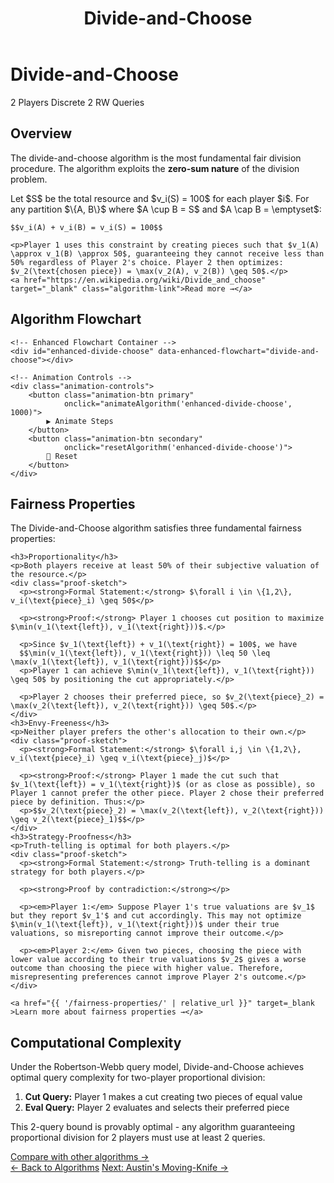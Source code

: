 ﻿---
layout: default
title: Divide-and-Choose
permalink: /algorithms/divide-and-choose/
---

<div class="algorithm-page">

  <!-- Algorithm Header Card -->
  <div class="algorithm-header-card">
    <div class="algorithm-header-content">
      <h1 class="algorithm-title">Divide-and-Choose</h1>
      <div class="algorithm-meta">
        <span class="meta-badge players-badge">2 Players</span>
        <span class="meta-badge type-badge">Discrete</span>
        <span class="meta-badge complexity-badge">2 RW Queries</span>
      </div>
    </div>
  </div>

  <!-- Overview -->
  <section class="content-block">
    <h2>Overview</h2>
    <p>The divide-and-choose algorithm is the most fundamental fair division procedure. The algorithm exploits the <strong>zero-sum nature</strong> of the division problem.</p>
    <p>Let $S$ be the total resource and $v_i(S) = 100$ for each player $i$. For any partition $\{A, B\}$ where $A \cup B = S$ and $A \cap B = \emptyset$:</p>
  
    $$v_i(A) + v_i(B) = v_i(S) = 100$$
  
    <p>Player 1 uses this constraint by creating pieces such that $v_1(A) \approx v_1(B) \approx 50$, guaranteeing they cannot receive less than 50% regardless of Player 2's choice. Player 2 then optimizes: $v_2(\text{chosen piece}) = \max(v_2(A), v_2(B)) \geq 50$.</p>
    <a href="https://en.wikipedia.org/wiki/Divide_and_choose" target="_blank" class="algorithm-link">Read more →</a>
  </section>

  <!-- Flowchart -->
  <section class="content-block">
    <h2>Algorithm Flowchart</h2>

    <!-- Enhanced Flowchart Container -->
    <div id="enhanced-divide-choose" data-enhanced-flowchart="divide-and-choose"></div>
    
    <!-- Animation Controls -->
    <div class="animation-controls">
        <button class="animation-btn primary" 
                onclick="animateAlgorithm('enhanced-divide-choose', 1000)">
            ▶️ Animate Steps
        </button>
        <button class="animation-btn secondary" 
                onclick="resetAlgorithm('enhanced-divide-choose')">
            🔄 Reset
        </button>
    </div>
    
  </section>

  <!-- Fairness Properties -->

  <section class="content-block">
    <h2>Fairness Properties</h2>
    <p>The Divide-and-Choose algorithm satisfies three fundamental fairness properties:</p>

    <h3>Proportionality</h3>
    <p>Both players receive at least 50% of their subjective valuation of the resource.</p>
    <div class="proof-sketch">
      <p><strong>Formal Statement:</strong> $\forall i \in \{1,2\}, v_i(\text{piece}_i) \geq 50$</p>
    
      <p><strong>Proof:</strong> Player 1 chooses cut position to maximize $\min(v_1(\text{left}), v_1(\text{right}))$.</p>

      <p>Since $v_1(\text{left}) + v_1(\text{right}) = 100$, we have 
      $$\min(v_1(\text{left}), v_1(\text{right})) \leq 50 \leq \max(v_1(\text{left}), v_1(\text{right}))$$</p> 
      <p>Player 1 can achieve $\min(v_1(\text{left}), v_1(\text{right})) \geq 50$ by positioning the cut appropriately.</p> 

      <p>Player 2 chooses their preferred piece, so $v_2(\text{piece}_2) = \max(v_2(\text{left}), v_2(\text{right})) \geq 50$.</p>
    </div>
    <h3>Envy-Freeness</h3>
    <p>Neither player prefers the other's allocation to their own.</p>
    <div class="proof-sketch">
      <p><strong>Formal Statement:</strong> $\forall i,j \in \{1,2\}, v_i(\text{piece}_i) \geq v_i(\text{piece}_j)$</p>
    
      <p><strong>Proof:</strong> Player 1 made the cut such that $v_1(\text{left}) = v_1(\text{right})$ (or as close as possible), so Player 1 cannot prefer the other piece. Player 2 chose their preferred piece by definition. Thus:</p> 
      <p>$$v_2(\text{piece}_2) = \max(v_2(\text{left}), v_2(\text{right})) \geq v_2(\text{piece}_1)$$</p>
    </div>
    <h3>Strategy-Proofness</h3>
    <p>Truth-telling is optimal for both players.</p>
    <div class="proof-sketch">
      <p><strong>Formal Statement:</strong> Truth-telling is a dominant strategy for both players.</p>
    
      <p><strong>Proof by contradiction:</strong></p>
    
      <p><em>Player 1:</em> Suppose Player 1's true valuations are $v_1$ but they report $v_1'$ and cut accordingly. This may not optimize $\min(v_1(\text{left}), v_1(\text{right}))$ under their true valuations, so misreporting cannot improve their outcome.</p>
    
      <p><em>Player 2:</em> Given two pieces, choosing the piece with lower value according to their true valuations $v_2$ gives a worse outcome than choosing the piece with higher value. Therefore, misrepresenting preferences cannot improve Player 2's outcome.</p>
    </div>

    <a href="{{ '/fairness-properties/' | relative_url }}" target=_blank >Learn more about fairness properties →</a>
  </section>

  <!-- Complexity Analysis -->
  <section class="content-block">
    <h2>Computational Complexity</h2>
    <p>Under the Robertson-Webb query model, Divide-and-Choose achieves optimal query complexity for two-player proportional division:</p>
    <ol>
      <li><strong>Cut Query:</strong> Player 1 makes a cut creating two pieces of equal value</li>
      <li><strong>Eval Query:</strong> Player 2 evaluates and selects their preferred piece</li>
    </ol>
    <p>This 2-query bound is provably optimal - any algorithm guaranteeing proportional division for 2 players must use at least 2 queries.</p>
    <a href="{{ '/analysis/' | relative_url }}" target=_blank >Compare with other algorithms →</a>
  </section>

  <!-- Navigation -->
  <footer class="algorithm-navigation">
    <a href="{{ '/' | relative_url }}" class="nav-button secondary">← Back to Algorithms</a>
    <a href="{{ '/algorithms/austins-moving-knife/' | relative_url }}" class="nav-button primary">Next: Austin's Moving-Knife →</a>
  </footer>
</div>